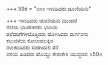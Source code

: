 +++
title = "೦೫೦ ಇಳುಹಿದರು ಚೂಣಿಯನು"

+++
ಇಳುಹಿದರು ಚೂಣಿಯನು ಮುಂದರೆ  
ನೆಲೆಯ ಭಟರೌಕಿದರು ಭಾರಿಯ  
ತಲೆವರಿಗೆಗಳಲೊತ್ತಿದರು ಹೊಗಿಸಿದರು ದುರ್ಗವನು  
ಕಲುವಳೆಯ ಕೋಲಾಹಲಕ್ಕಿವ  
ರಳುಕದಿರಿದರು ಸುರಗಿಯಲಿ ತೆನೆ  
ವಳಿಯ ಹಿಡಿದರು ಹೊಯ್ದು ಕೇಶಾಕೇಶಿ ಯುದ್ಧದಲಿ    ॥50॥